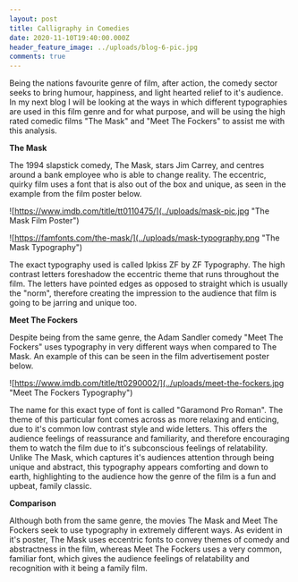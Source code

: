 ```yaml
---
layout: post
title: Calligraphy in Comedies
date: 2020-11-10T19:40:00.000Z
header_feature_image: ../uploads/blog-6-pic.jpg
comments: true
---
```

Being the nations favourite genre of film, after action, the comedy sector seeks to bring humour, happiness, and light hearted relief to it's audience. In my next blog I will be looking at the ways in which different typographies are used in this film genre and for what purpose, and will be using the high rated comedic films "The Mask" and "Meet The Fockers" to assist me with this analysis.

**The Mask**

The 1994 slapstick comedy, The Mask, stars Jim Carrey, and centres around a bank employee who is able to change reality. The eccentric, quirky film uses a font that is also out of the box and unique, as seen in the example from  the film poster below.

![https://www.imdb.com/title/tt0110475/](../uploads/mask-pic.jpg "The Mask Film Poster")

![https://famfonts.com/the-mask/](../uploads/mask-typography.png "The Mask Typography")

The exact typography used is called Ipkiss ZF by ZF Typography. The high contrast letters foreshadow the eccentric theme that runs throughout the film. The letters have pointed edges as opposed to straight which is usually the "norm", therefore creating the impression to the audience that film is going to be jarring and unique too.

**Meet The Fockers**

Despite being from the same genre, the Adam Sandler comedy "Meet The Fockers" uses typography in very different ways when compared to The Mask. An example of this can be seen in the film advertisement poster below.

![https://www.imdb.com/title/tt0290002/](../uploads/meet-the-fockers.jpg "Meet The Fockers Typography")

The name for this exact type of font is called "Garamond Pro Roman". The theme of this particular font comes across as more relaxing and enticing, due to it's common low contrast style and wide letters. This offers the audience feelings of reassurance and familiarity, and therefore encouraging them to watch the film due to it's subconscious feelings of relatability. Unlike The Mask, which captures it's audiences attention through being unique and abstract, this typography appears comforting and down to earth, highlighting to the audience how the genre of the film is a fun and upbeat, family classic.

**Comparison**

Although both from the same genre, the movies The Mask and Meet The Fockers seek to use typography in extremely different ways. As evident in it's poster, The Mask uses eccentric fonts to convey themes of comedy and abstractness in the film, whereas Meet The Fockers uses a very common, familiar font, which gives the audience feelings of relatability and recognition with it being a family film.